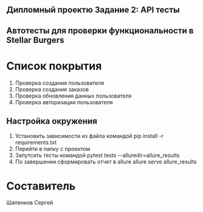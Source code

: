## Дипломный проектю Задание 2: API тесты
## Автотесты для проверки функциональности в Stellar Burgers
# Список покрытия
1. Проверка создания пользователя
2. Проверка создания заказов
3. Проверка обновления данных пользователя
4. Проверка авторизации пользователя


## Настройка окружения
1. Установить зависимости из файла командой 
pip install -r requirements.txt
2. Перейти в папку с проектом
3. Запутсить тесты командой
pytest tests --alluredir=allure_results
4. По завершении сформировать отчет в allure
allure serve allure_results 

# Составитель
Шапенков Сергей